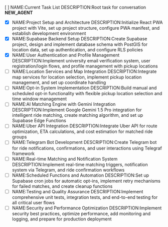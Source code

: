[ ] NAME:Current Task List DESCRIPTION:Root task for conversation __NEW_AGENT__
-[x] NAME:Project Setup and Architecture DESCRIPTION:Initialize React PWA project with Vite, set up project structure, configure PWA manifest, and establish development environment
-[x] NAME:Supabase Backend Setup DESCRIPTION:Create Supabase project, design and implement database schema with PostGIS for location data, set up authentication, and configure RLS policies
-[x] NAME:User Authentication and Profile Management DESCRIPTION:Implement university email verification system, user registration/login flows, and profile management with pickup locations
-[ ] NAME:Location Services and Map Integration DESCRIPTION:Integrate map services for location selection, implement pickup location management, and set up coordinate handling
-[ ] NAME:Opt-in System Implementation DESCRIPTION:Build manual and scheduled opt-in functionality with flexible pickup location selection and time window management
-[ ] NAME:AI Matching Engine with Gemini Integration DESCRIPTION:Implement Google Gemini 1.5 Pro integration for intelligent ride matching, create matching algorithm, and set up Supabase Edge Functions
-[ ] NAME:Uber API Integration DESCRIPTION:Integrate Uber API for route optimization, ETA calculations, and cost estimation for matched ride groups
-[ ] NAME:Telegram Bot Development DESCRIPTION:Create Telegram bot for ride notifications, confirmations, and user interactions using Telegraf framework
-[ ] NAME:Real-time Matching and Notification System DESCRIPTION:Implement real-time matching triggers, notification system via Telegram, and ride confirmation workflows
-[ ] NAME:Scheduled Functions and Automation DESCRIPTION:Set up Supabase cron jobs for automatic opt-ins, implement retry mechanisms for failed matches, and create cleanup functions
-[ ] NAME:Testing and Quality Assurance DESCRIPTION:Implement comprehensive unit tests, integration tests, and end-to-end testing for all critical user flows
-[ ] NAME:Security and Performance Optimization DESCRIPTION:Implement security best practices, optimize performance, add monitoring and logging, and prepare for production deployment